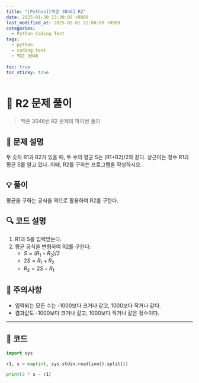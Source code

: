 ```yaml
---
title: "[Python][백준 3046] R2"
date: 2025-01-30 13:30:00 +0900
last_modified_at: 2025-02-01 22:00:00 +0900
categories:
  - Python Coding Test
tags:
  - python
  - coding test
  - 백준 3046
    
toc: true
toc_sticky: true
---
```


# 🔢 R2 문제 풀이

> 백준 3046번 R2 문제의 파이썬 풀이

## 📝 문제 설명

두 숫자 R1과 R2가 있을 때, 두 수의 평균 S는 (R1+R2)/2와 같다. 상근이는 정수 R1과 평균 S를 알고 있다. 이때, R2를 구하는 프로그램을 작성하시오.

## 💡 풀이

평균을 구하는 공식을 역으로 활용하여 R2를 구한다.

## 🔍 코드 설명

1. R1과 S를 입력받는다.
2. 평균 공식을 변형하여 R2를 구한다:
   - $S = (R_1 + R_2) / 2$
   - $2S = R_1 + R_2$
   - $R_2 = 2S - R_1$

## 🎯 주의사항

- 입력되는 모든 수는 -1000보다 크거나 같고, 1000보다 작거나 같다.
- 결과값도 -1000보다 크거나 같고, 1000보다 작거나 같은 정수이다.

---

## 📝 코드

```python
import sys

r1, s = map(int, sys.stdin.readline().split())

print(2 * s - r1)
``` 